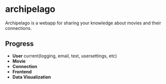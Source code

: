 # archipelago

Archipelago is a webapp for sharing your knowledge about movies and their connections.

## Progress

- **User** current(logging, email, test, usersettings, etc) 
- **Movie**
- **Connection**
- **Frontend**
- **Data Visualization**
